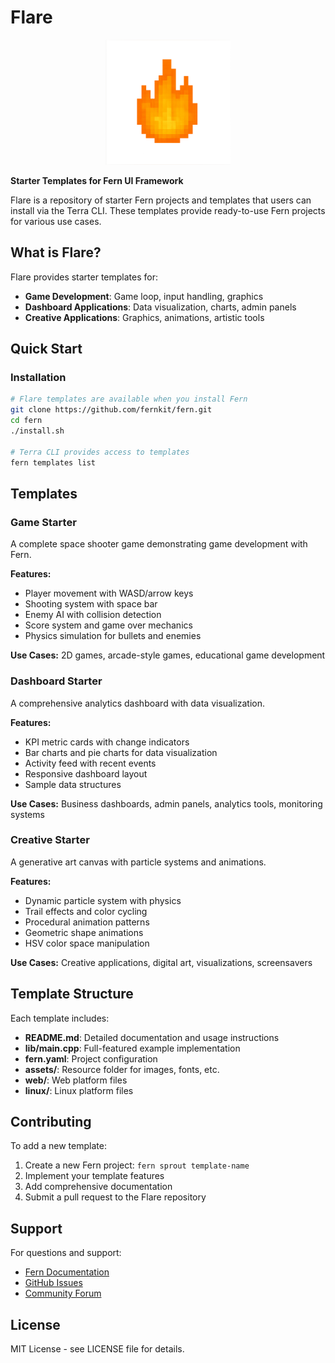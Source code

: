 # Flare

<p align="center">
  <img src="assets/logo/logo.png" alt="Flare logo" width="200"/>
</p>

**Starter Templates for Fern UI Framework**

Flare is a repository of starter Fern projects and templates that users can install via the Terra CLI. These templates provide ready-to-use Fern projects for various use cases.

## What is Flare?

Flare provides starter templates for:

- **Game Development**: Game loop, input handling, graphics
- **Dashboard Applications**: Data visualization, charts, admin panels
- **Creative Applications**: Graphics, animations, artistic tools

## Quick Start

### Installation
```bash
# Flare templates are available when you install Fern
git clone https://github.com/fernkit/fern.git
cd fern
./install.sh

# Terra CLI provides access to templates
fern templates list
```


## Templates

### Game Starter
A complete space shooter game demonstrating game development with Fern.

**Features:**
- Player movement with WASD/arrow keys
- Shooting system with space bar
- Enemy AI with collision detection
- Score system and game over mechanics
- Physics simulation for bullets and enemies

**Use Cases:** 2D games, arcade-style games, educational game development

### Dashboard Starter
A comprehensive analytics dashboard with data visualization.

**Features:**
- KPI metric cards with change indicators
- Bar charts and pie charts for data visualization
- Activity feed with recent events
- Responsive dashboard layout
- Sample data structures

**Use Cases:** Business dashboards, admin panels, analytics tools, monitoring systems

### Creative Starter
A generative art canvas with particle systems and animations.

**Features:**
- Dynamic particle system with physics
- Trail effects and color cycling
- Procedural animation patterns
- Geometric shape animations
- HSV color space manipulation

**Use Cases:** Creative applications, digital art, visualizations, screensavers

## Template Structure

Each template includes:
- **README.md**: Detailed documentation and usage instructions
- **lib/main.cpp**: Full-featured example implementation
- **fern.yaml**: Project configuration
- **assets/**: Resource folder for images, fonts, etc.
- **web/**: Web platform files
- **linux/**: Linux platform files

## Contributing

To add a new template:
1. Create a new Fern project: `fern sprout template-name`
2. Implement your template features
3. Add comprehensive documentation
4. Submit a pull request to the Flare repository

## Support

For questions and support:
- [Fern Documentation](https://fern-lang.org)
- [GitHub Issues](https://github.com/your-repo/flare/issues)
- [Community Forum](https://fern-lang.org/community)

## License

MIT License - see LICENSE file for details.
